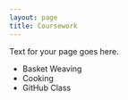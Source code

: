 ```yaml
---
layout: page
title: Coursework
---
```


Text for your page goes here.
+ Basket Weaving
+ Cooking
+ GitHub Class
